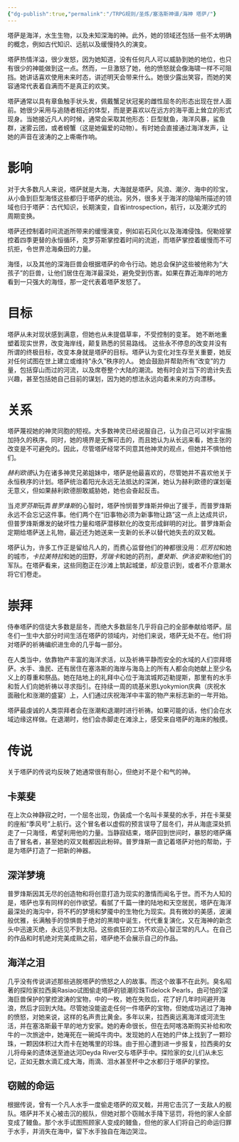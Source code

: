 ```yaml
---
{"dg-publish":true,"permalink":"/TRPG规则/圣炼/塞洛斯神谱/海神 塔萨/"}
---
```


塔萨是海洋，水生生物，以及未知深海的神。此外，她的领域还包括一些不太明确的概念，例如古代知识、远航以及缓慢持久的演变。  
  
塔萨热情洋溢，很少发怒，因为她知道，没有任何凡人可以威胁到她的地位，也只有很少的神能做到这一点。然而，一旦激怒了她，他的愤怒就会像海啸一样不可阻挡。她讲话喜欢使用未来时态，讲述明天会带来什么。她很少露出笑容，而她的笑容通常代表着自满而不是真正的欢笑。  
  
塔萨通常以具有章鱼触手状头发，佩戴蟹足状冠冕的雌性屈冬的形态出现在世人面前。她很少采用与追随者相近的体型，而是更喜欢以在远方的海平面上耸立的形式现身。当她接近凡人的时候，通常会采取其他形态：巨型鱿鱼，海洋风暴，鲨鱼群，迷雾云团，或者螃蟹（这是她偏爱的动物）。有时她会直接通过海洋发声，让她的声音在波涛的之上嘶嘶作响。  
  
# 影响
对于大多数凡人来说，塔萨就是大海，大海就是塔萨。风浪、潮汐、海中的珍宝，从小鱼到巨型海怪这些都归于塔萨的统治。另外，很多关于海洋的隐喻所描述的领域也归于塔萨：古代知识，长期演变，自省introspection，航行，以及潮汐式的周期变换。  
  
塔萨还控制着时间流逝所带来的缓慢演变，例如岩石风化以及海滩侵蚀。倪勒娅掌控着四季更替的永恒循环，克罗芬斯掌控着时间的流逝，而塔萨掌控着缓慢而不可抗拒，令世界沧海桑田的力量。  
  
海怪，以及其他的深海巨兽会根据塔萨的命令行动。她总会保护这些被他称为“大孩子”的巨兽，让他们居住在海洋最深处，避免受到伤害。如果在靠近海岸的地方看到一只强大的海怪，那一定代表着塔萨发怒了。  
  
# 目标
塔萨从未对现状感到满意，但她也从未提倡草率，不受控制的变革。 她不断地重塑着现实世界，改变海岸线，颠复熟悉的贸易路线。 这些永不停息的改变并没有所谓的终极目标，改变本身就是塔萨的目标。塔萨认为变化对生存至关重要，她反对任何试图在世上建立或维持“永久”秩序的人。 她会鼓励并帮助所有“改变”的力量，包括穿山而过的河流，以及席卷整个大陆的潮流。她有时会对当下的诡计失去兴趣，甚至包括她自己目前的谋划，因为她的想法永远向着未来的方向漂移。  
  
# 关系
塔萨蔑视她的神灵同胞的短视。大多数神灵已经说服自己，认为自己可以对宇宙施加持久的秩序。同时，她的境界是无懈可击的，而且她认为从长远来看，她主张的改变是不可避免的。因此，尽管塔萨经常不同意其他神灵的观点，但她并不惧怕他们。  
  
*赫利欧德*认为在诸多神灵兄弟姐妹中，塔萨是他最喜欢的，尽管她并不喜欢他关于永恒秩序的计划。塔萨统治着阳光永远无法抵达的深渊，她认为赫利欧德的谋划毫无意义，但如果赫利欧德胆敢威胁她，她也会奋起反击。  
  
当*克罗芬斯*玩弄*普罗烽斯*的心智时，塔萨怜悯普罗烽斯并伸出了援手，而普罗烽斯永远不会忘记这件事。他们两个在“旧事物必须为新事物让路”这一点上达成共识，但普罗烽斯爆发的破坏性力量和塔萨潜移默化的改变形成鲜明的对比。普罗烽斯会定期给塔萨送上礼物，最近还为她送来一支新的长矛以替代她失去的双叉戟。  
  
塔萨认为，许多工作正是留给凡人的，而费心监督他们的神都很没用：*厄芳拉*和她的城市，*卡拉美特拉*和她的田野，*芳瑞卡*和她的药剂，*墨癸斯*、*伊洛安斯*和他们的军队。在塔萨看来，这些同胞正在沙滩上筑起城堡，却没意识到，或者不介意潮水将它们卷走。  

# 崇拜
  
侍奉塔萨的信徒大多数是屈冬，而绝大多数屈冬几乎将自己的全部奉献给塔萨。屈冬们一生中大部分时间生活在塔萨的领域内，对他们来说，塔萨无处不在。他们将对塔萨的祈祷编织进生命的几乎每一部分。  
  
在人类当中，依靠物产丰富的海洋求活，以及祈祷平静而安全的水域的人们崇拜塔萨。水手、渔民、还有居住在塞洛斯的海岸与海岛上的所有人都会向她献上至少名义上的尊重和祭品。她在陆地上的礼拜中心位于海滨城邦迈勒提斯，那里有的水手和哲人们向她祈祷以寻求指引。在持续一周的琉基米恩Lyokymion庆典（庆祝水面融化和涨潮的盛宴）上，人们通过庆祝海洋中丰富的物产来标志新的一年开始。  
  
塔萨最虔诚的人类崇拜者会在涨潮和退潮时进行祈祷。如果可能的话，他们会在水域边缘这样做。在退潮时，他们会赤脚走在滩涂上，感受来自塔萨的海床的触摸。

# 传说
关于塔萨的传说均反映了她通常很有耐心，但绝对不是个和气的神。

## 卡莱斐
在上次众神静寂之时，一个屈冬出现，伪装成一个名叫卡莱斐的水手，并在卡莱斐的座船“季风号”上航行。这个冒名者以虚假的预言误导了屈冬们，并从海底深处抓走了一只海怪，希望利用他的力量。当静寂结束，塔萨回到世间时，暴怒的塔萨痛击了冒名者，甚至她的双叉戟都因此粉碎。普罗烽斯一直记着塔萨对他的帮助，于是为塔萨打造了一把新的神器。

## 深洋梦境
普罗烽斯因其无尽的创造物和将创意打造为现实的激情而闻名于世。而不为人知的是，塔萨也享有同样的创作欲望。看腻了千篇一律的陆地和天空居民，塔萨在海洋最深处的海沟中，将不朽的梦境和梦魇中的生物化为现实。具有微妙的美感，波澜般优雅，长满触手的惊惧兽于绝对的黑暗中诞生，代代重复演化，又在海神的新念头中迅速灭绝，永远见不到太阳。这些疯狂的工坊不欢迎心智正常的凡人。在自己的作品和时机绝对完美成熟之前，塔萨绝不会展示自己的作品。

## 海洋之泪
几乎没有传说讲述那些逃脱塔萨的愤怒之人的故事。而这个故事不在此列。臭名昭著的探险家拉西奥Rasiao试图偷走塔萨的锁潮珍珠Tidelock Pearls，由可怕的深海巨兽保护的掌控波涛的宝物，中的一枚，她在失败后，花了好几年时间避开海浪，然后才回到大陆。尽管她没能盗走任何一件塔萨的宝物，但她成功逃过了海神的愤怒，对她来说，这样的名声贵比黄金。多年以来，拉西奥远离海洋或河流生活，并在塞洛斯最干旱的地方安家。她的寿命很长，但在去阿喀洛斯购买补给和吹牛的一次旅途中，她淹死在一碗炖牛肉中。发现她的人在她的尸体上找到了一颗珍珠，一颗因体积过大而卡在她嘴里的珍珠。由于担心遭到进一步报复，拉西奥的女儿将母亲的遗体送至迪达河Deyda River交与塔萨手中。探险家的女儿们从未忘记，正如无数水滴汇成大海，雨滴、泪水甚至杯中之水都归于塔萨的掌控。

## 窃贼的命运
根据传说，曾有一个凡人水手一度偷走塔萨的双叉戟，并用它击沉了一支敌人的舰队。塔萨并不关心被击沉的舰队，但她对那个窃贼水手降下惩罚，将他的家人全部变成了鳗鱼。那个水手试图照顾家人变成的鳗鱼，但他的家人们将自己的命运归罪于水手，并消失在海中，留下水手独自在海边哭泣。